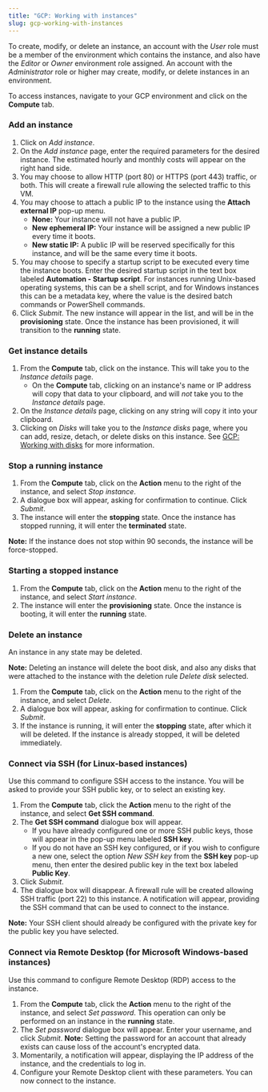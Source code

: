 ```yaml
---
title: "GCP: Working with instances"
slug: gcp-working-with-instances
---
```



To create, modify, or delete an instance, an account with the *User* role must be a member of the environment which contains the instance, and also have the *Editor* or *Owner* environment role assigned.  An account with the *Administrator* role or higher may create, modify, or delete instances in an environment.

To access instances, navigate to your GCP environment and click on the **Compute** tab.

### Add an instance

1. Click on *Add instance*.
1. On the *Add instance* page, enter the required parameters for the desired instance.  The estimated hourly and monthly costs will appear on the right hand side.
1. You may choose to allow HTTP (port 80) or HTTPS (port 443) traffic, or both.  This will create a firewall rule allowing the selected traffic to this VM.
1. You may choose to attach a public IP to the instance using the **Attach external IP** pop-up menu.
   - **None:**  Your instance will not have a public IP.
   - **New ephemeral IP:**  Your instance will be assigned a new public IP every time it boots.
   - **New static IP:**  A public IP will be reserved specifically for this instance, and will be the same every time it boots.
1. You may choose to specify a startup script to be executed every time the instance boots.  Enter the desired startup script in the text box labeled **Automation - Startup script**. For instances running Unix-based operating systems, this can be a shell script, and for Windows instances this can be a metadata key, where the value is the desired batch commands or PowerShell commands.
1. Click *Submit*.  The new instance will appear in the list, and will be in the **provisioning** state.  Once the instance has been provisioned, it will transition to the **running** state.

### Get instance details

1. From the **Compute** tab, click on the instance.  This will take you to the *Instance details* page.
   - On the **Compute** tab, clicking on an instance's name or IP address will copy that data to your clipboard, and will *not* take you to the *Instance details* page.
1. On the *Instance details* page, clicking on any string will copy it into your clipboard.
1. Clicking on *Disks* will take you to the *Instance disks* page, where you can add, resize, detach, or delete disks on this instance. See [GCP: Working with disks](gcp-working-with-disks.md) for more information.

### Stop a running instance

1. From the **Compute** tab, click on the **Action** menu to the right of the instance, and select *Stop instance*.
1. A dialogue box will appear, asking for confirmation to continue.  Click *Submit*.
1. The instance will enter the **stopping** state.  Once the instance has stopped running, it will enter the **terminated** state.

**Note:** If the instance does not stop within 90 seconds, the instance will be force-stopped.

### Starting a stopped instance

1. From the **Compute** tab, click on the **Action** menu to the right of the instance, and select *Start instance*.
1. The instance will enter the **provisioning** state.  Once the instance is booting, it will enter the **running** state.

### Delete an instance

An instance in any state may be deleted.

**Note:** Deleting an instance will delete the boot disk, and also any disks that were attached to the instance with the deletion rule *Delete disk* selected.

1. From the **Compute** tab, click on the **Action** menu to the right of the instance, and select *Delete*.
1. A dialogue box will appear, asking for confirmation to continue.  Click *Submit*.
1. If the instance is running, it will enter the **stopping** state, after which it will be deleted.  If the instance is already stopped, it will be deleted immediately.

### Connect via SSH (for Linux-based instances)

Use this command to configure SSH access to the instance.  You will be asked to provide your SSH public key, or to select an existing key.

  1. From the **Compute** tab, click the **Action** menu to the right of the instance, and select **Get SSH command**.
  1. The **Get SSH command** dialogue box will appear.
     - If you have already configured one or more SSH public keys, those will appear in the pop-up menu labeled **SSH key**.
     - If you do not have an SSH key configured, or if you wish to configure a new one, select the option *New SSH key* from the **SSH key** pop-up menu, then enter the desired public key in the text box labeled **Public Key**.
  1. Click *Submit*.
  1. The dialogue box will disappear.  A firewall rule will be created allowing SSH traffic (port 22) to this instance.  A notification will appear, providing the SSH command that can be used to connect to the instance.

**Note:**  Your SSH client should already be configured with the private key for the public key you have selected.

### Connect via Remote Desktop (for Microsoft Windows-based instances)

Use this command to configure Remote Desktop (RDP) access to the instance.

1. From the **Compute** tab, click the **Action** menu to the right of the instance, and select *Set password*.  This operation can only be performed on an instance in the **running** state.
1. The *Set password* dialogue box will appear.  Enter your username, and click *Submit*.
   **Note:**  Setting the password for an account that already exists can cause loss of the account's encrypted data.
1. Momentarily, a notification will appear, displaying the IP address of the instance, and the credentials to log in.
1. Configure your Remote Desktop client with these parameters.  You can now connect to the instance.
